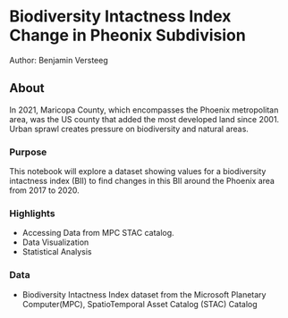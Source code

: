 # Biodiversity Intactness Index Change in Pheonix Subdivision
Author: Benjamin Versteeg

## About
In 2021, Maricopa County, which encompasses the Phoenix metropolitan area, was the US county that added the most developed land since 2001. Urban sprawl creates pressure on biodiversity and natural areas. 

### Purpose
This notebook will explore a dataset showing values for a biodiversity intactness index (BII) to find changes in this BII around the Phoenix area from 2017 to 2020. 

### Highlights

- Accessing Data from MPC STAC catalog.
- Data Visualization
- Statistical Analysis

### Data

- Biodiversity Intactness Index dataset from the Microsoft Planetary Computer(MPC), SpatioTemporal Asset Catalog (STAC) Catalog
